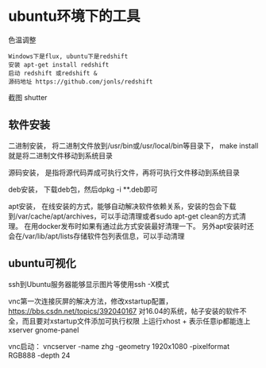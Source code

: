 # ubuntu环境下的工具
    
色温调整

    Windows下是flux, ubuntu下是redshift
    安装 apt-get install redshift
    启动 redshift 或redshift &
    源码地址 https://github.com/jonls/redshift
    
  
  
截图 shutter




## 软件安装
二进制安装， 将二进制文件放到/usr/bin或/usr/local/bin等目录下， make install 就是将二进制文件移动到系统目录

源码安装， 是指将源代码弄成可执行文件，再将可执行文件移动到系统目录

deb安装， 下载deb包，然后dpkg -i **.deb即可

apt安装， 在线安装的方式，能够自动解决软件依赖关系，安装的包会下载到/var/cache/apt/archives，可以手动清理或者sudo apt-get clean的方式清理。
在用docker发布时如果有通过此方式安装最好清理一下。 另外apt安装时还会在/var/lib/apt/lists存储软件包列表信息，可以手动清理


## ubuntu可视化
ssh到Ubuntu服务器能够显示图片等使用ssh -X模式

vnc第一次连接灰屏的解决方法，修改xstartup配置，https://bbs.csdn.net/topics/392040167
对16.04的系统，帖子安装的软件不全，而且要对xstartup文件添加可执行权限
上运行xhost + 表示任意ip都能连上xserver gnome-panel

vnc启动： vncserver -name zhg -geometry 1920x1080 -pixelformat RGB888 -depth 24



